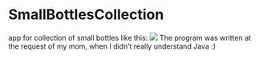 # SmallBottlesCollection
app for collection of small bottles like this:
![](https://im0-tub-ru.yandex.net/i?id=bed608ead840d85fd2447d497f3ce5af-l&n=13)
The program was written at the request of my mom, when I didn’t really understand Java :)
